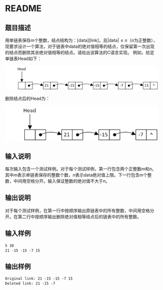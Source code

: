 # README

## 题目描述

用单链表保存$m$个整数，结点结构为：\[data][link]，且|data|$≤n$（$n$为正整数），现要求设计一个算法，对于链表中data的绝对值相等的结点，仅保留第一次出现的结点而删除其余绝对值相等的结点。请给出该算法的C语言实现。
例如，给定单链表Head如下：

<img src="picture/image-20210103141429138.png" alt="image-20210103141429138" style="zoom:150%;" />

删除结点后的Head为：

<img src="picture/image-20210103141444985.png" alt="image-20210103141444985" style="zoom:150%;" />



## 输入说明

每次输入包含一个测试样例。对于每个测试样例，第一行包含两个正整数$m$和$n$。其中$m$表示单链表保存的整数个数，$n$表示data绝对值上限。下一行包含$m$个整数，中间用空格分开。输入保证整数的绝对值不大于$n$。



## 输出说明

对于每个测试样例，在第一行中按顺序输出原链表中的所有整数，中间用空格分开。在第二行中按顺序输出删除绝对值相等结点后的链表中的所有整数。



## 输入样例

```
5 30
21 -15 -15 -7 15
```



## 输出样例

```
Original link: 21 -15 -15 -7 15
Deleted link: 21 -15 -7
```
